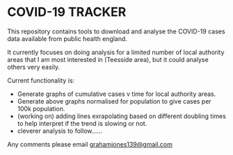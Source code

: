 COVID-19 TRACKER
================

This repository contains tools to download and analyse the COVID-19 cases
data available from public health england.

It currently focuses on doing analysis for a limited number of local
authority areas that I am most interested in (Teesside area), but it could
analyse others very easily.

Current functionality is:
  * Generate graphs of cumulative cases v time for local authority areas.
  * Generate above graphs normalised for population to give cases per 100k population.
  * (working on) adding lines exrapolating based on different doubling times
       to help interpret if the trend is slowing or not.
  * cleverer analysis to follow......
  
  
Any comments please email grahamjones139@gmail.com

